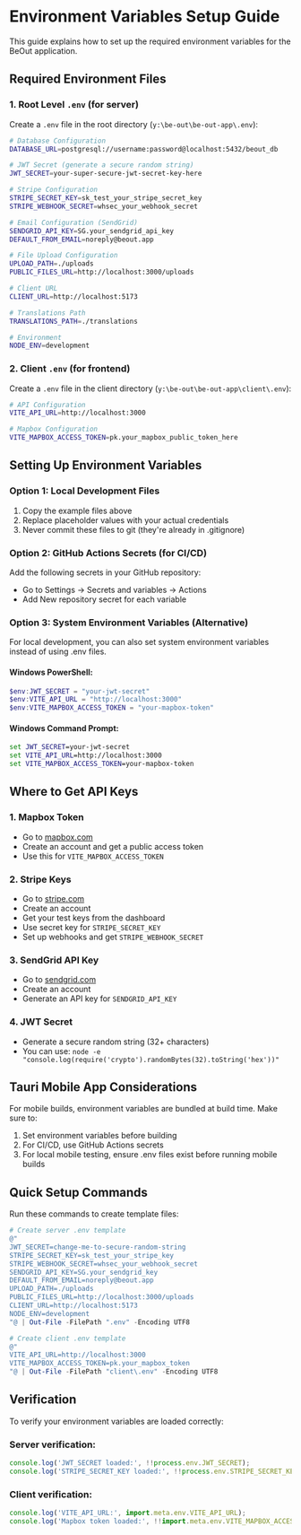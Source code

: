 # Environment Variables Setup Guide

This guide explains how to set up the required environment variables for the BeOut application.

## Required Environment Files

### 1. Root Level `.env` (for server)
Create a `.env` file in the root directory (`y:\be-out\be-out-app\.env`):

```bash
# Database Configuration
DATABASE_URL=postgresql://username:password@localhost:5432/beout_db

# JWT Secret (generate a secure random string)
JWT_SECRET=your-super-secure-jwt-secret-key-here

# Stripe Configuration
STRIPE_SECRET_KEY=sk_test_your_stripe_secret_key
STRIPE_WEBHOOK_SECRET=whsec_your_webhook_secret

# Email Configuration (SendGrid)
SENDGRID_API_KEY=SG.your_sendgrid_api_key
DEFAULT_FROM_EMAIL=noreply@beout.app

# File Upload Configuration
UPLOAD_PATH=./uploads
PUBLIC_FILES_URL=http://localhost:3000/uploads

# Client URL
CLIENT_URL=http://localhost:5173

# Translations Path
TRANSLATIONS_PATH=./translations

# Environment
NODE_ENV=development
```

### 2. Client `.env` (for frontend)
Create a `.env` file in the client directory (`y:\be-out\be-out-app\client\.env`):

```bash
# API Configuration
VITE_API_URL=http://localhost:3000

# Mapbox Configuration
VITE_MAPBOX_ACCESS_TOKEN=pk.your_mapbox_public_token_here
```

## Setting Up Environment Variables

### Option 1: Local Development Files
1. Copy the example files above
2. Replace placeholder values with your actual credentials
3. Never commit these files to git (they're already in .gitignore)

### Option 2: GitHub Actions Secrets (for CI/CD)
Add the following secrets in your GitHub repository:
- Go to Settings → Secrets and variables → Actions
- Add New repository secret for each variable

### Option 3: System Environment Variables (Alternative)
For local development, you can also set system environment variables instead of using .env files.

#### Windows PowerShell:
```powershell
$env:JWT_SECRET = "your-jwt-secret"
$env:VITE_API_URL = "http://localhost:3000"
$env:VITE_MAPBOX_ACCESS_TOKEN = "your-mapbox-token"
```

#### Windows Command Prompt:
```cmd
set JWT_SECRET=your-jwt-secret
set VITE_API_URL=http://localhost:3000
set VITE_MAPBOX_ACCESS_TOKEN=your-mapbox-token
```

## Where to Get API Keys

### 1. Mapbox Token
- Go to [mapbox.com](https://mapbox.com)
- Create an account and get a public access token
- Use this for `VITE_MAPBOX_ACCESS_TOKEN`

### 2. Stripe Keys
- Go to [stripe.com](https://stripe.com)
- Create an account
- Get your test keys from the dashboard
- Use secret key for `STRIPE_SECRET_KEY`
- Set up webhooks and get `STRIPE_WEBHOOK_SECRET`

### 3. SendGrid API Key
- Go to [sendgrid.com](https://sendgrid.com)
- Create an account
- Generate an API key for `SENDGRID_API_KEY`

### 4. JWT Secret
- Generate a secure random string (32+ characters)
- You can use: `node -e "console.log(require('crypto').randomBytes(32).toString('hex'))"`

## Tauri Mobile App Considerations

For mobile builds, environment variables are bundled at build time. Make sure to:

1. Set environment variables before building
2. For CI/CD, use GitHub Actions secrets
3. For local mobile testing, ensure .env files exist before running mobile builds

## Quick Setup Commands

Run these commands to create template files:

```powershell
# Create server .env template
@"
JWT_SECRET=change-me-to-secure-random-string
STRIPE_SECRET_KEY=sk_test_your_stripe_key
STRIPE_WEBHOOK_SECRET=whsec_your_webhook_secret
SENDGRID_API_KEY=SG.your_sendgrid_key
DEFAULT_FROM_EMAIL=noreply@beout.app
UPLOAD_PATH=./uploads
PUBLIC_FILES_URL=http://localhost:3000/uploads
CLIENT_URL=http://localhost:5173
NODE_ENV=development
"@ | Out-File -FilePath ".env" -Encoding UTF8

# Create client .env template
@"
VITE_API_URL=http://localhost:3000
VITE_MAPBOX_ACCESS_TOKEN=pk.your_mapbox_token
"@ | Out-File -FilePath "client\.env" -Encoding UTF8
```

## Verification

To verify your environment variables are loaded correctly:

### Server verification:
```javascript
console.log('JWT_SECRET loaded:', !!process.env.JWT_SECRET);
console.log('STRIPE_SECRET_KEY loaded:', !!process.env.STRIPE_SECRET_KEY);
```

### Client verification:
```javascript
console.log('VITE_API_URL:', import.meta.env.VITE_API_URL);
console.log('Mapbox token loaded:', !!import.meta.env.VITE_MAPBOX_ACCESS_TOKEN);
```
